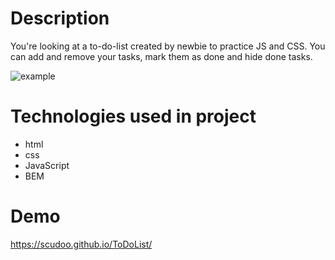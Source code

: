 # Description
You're looking at a to-do-list created by newbie to practice JS and CSS. You can add and remove your tasks, mark them as done and hide done tasks.

![example](https://github.com/scudoo/ToDoList/blob/main/images/To%20do%20List%20xample.gif?raw=true)

# Technologies used in project
- html
- css
- JavaScript
- BEM

# Demo
https://scudoo.github.io/ToDoList/
